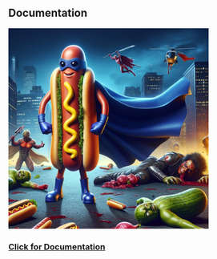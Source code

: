 ## Documentation

<a href="https://praktikant-klobuerste.github.io/Agent-API/">
  <img src="/Hotdog_Agent.png" alt="Documentation" width="400">
  <h3>Click for Documentation</h3>
</a>
